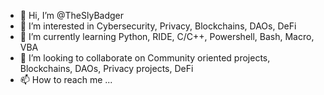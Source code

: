 - 👋 Hi, I’m @TheSlyBadger
- 👀 I’m interested in Cybersecurity, Privacy, Blockchains, DAOs, DeFi
- 🌱 I’m currently learning Python, RIDE, C/C++, Powershell, Bash, Macro, VBA
- 💞️ I’m looking to collaborate on Community oriented projects, Blockchains, DAOs, Privacy projects, DeFi
- 📫 How to reach me ...

<!---
TheSlyBadger/TheSlyBadger is a ✨ special ✨ repository because its `README.md` (this file) appears on your GitHub profile.
You can click the Preview link to take a look at your changes.
--->
